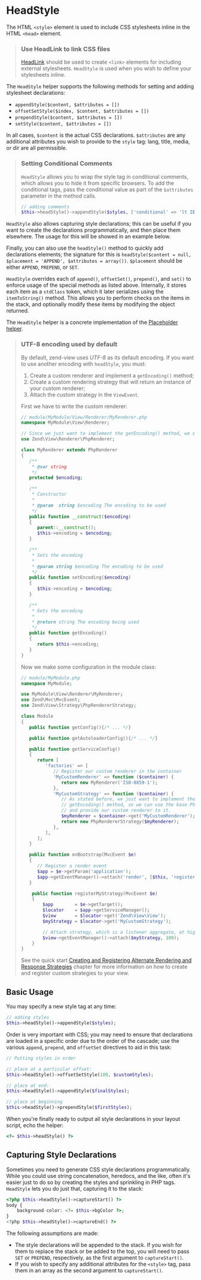 # HeadStyle

The HTML `<style>` element is used to include CSS stylesheets inline in the HTML
`<head>` element.

> ### Use HeadLink to link CSS files
>
> [HeadLink](head-link.md) should be used to create `<link>` elements for
> including external stylesheets. `HeadStyle` is used when you wish to define
> your stylesheets inline.

The `HeadStyle` helper supports the following methods for setting and adding stylesheet
declarations:

- `appendStyle($content, $attributes = [])`
- `offsetSetStyle($index, $content, $attributes = [])`
- `prependStyle($content, $attributes = [])`
- `setStyle($content, $attributes = [])`

In all cases, `$content` is the actual CSS declarations. `$attributes` are any
additional attributes you wish to provide to the `style` tag: lang, title,
media, or dir are all permissible.

> ### Setting Conditional Comments
>
> `HeadStyle` allows you to wrap the style tag in conditional comments, which
> allows you to hide it from specific browsers. To add the conditional tags,
> pass the conditional value as part of the `$attributes` parameter in the
> method calls.
>
> ```php
> // adding comments
> $this->headStyle()->appendStyle($styles, ['conditional' => 'lt IE 7']);
> ```

`HeadStyle` also allows capturing style declarations; this can be useful if you
want to create the declarations programmatically, and then place them elsewhere.
The usage for this will be showed in an example below.

Finally, you can also use the `headStyle()` method to quickly add declarations
elements; the signature for this is `headStyle($content = null, $placement =
'APPEND', $attributes = array())`.  `$placement` should be either `APPEND`,
`PREPEND`, or `SET`.

`HeadStyle` overrides each of `append()`, `offsetSet()`, `prepend()`, and
`set()` to enforce usage of the special methods as listed above. Internally, it
stores each item as a `stdClass` token, which it later serializes using the
`itemToString()` method. This allows you to perform checks on the items in the
stack, and optionally modify these items by modifying the object returned.

The `HeadStyle` helper is a concrete implementation of the
[Placeholder helper](placeholder.md).

> ### UTF-8 encoding used by default
>
> By default, zend-view uses *UTF-8* as its default encoding.  If you want to
> use another encoding with `headStyle`, you must:
>
> 1. Create a custom renderer and implement a `getEncoding()` method;
> 2. Create a custom rendering strategy that will return an instance of your custom renderer;
> 3. Attach the custom strategy in the `ViewEvent`.
>
> First we have to write the custom renderer:
> 
> ```php
> // module/MyModule/View/Renderer/MyRenderer.php
> namespace MyModule\View\Renderer;
> 
> // Since we just want to implement the getEncoding() method, we can extend the Zend native renderer
> use Zend\View\Renderer\PhpRenderer;
> 
> class MyRenderer extends PhpRenderer
> {
>    /**
>     * @var string
>     */
>    protected $encoding;
> 
>    /**
>     * Constructor
>     *
>     * @param  string $encoding The encoding to be used
>     */
>    public function __construct($encoding)
>    {
>       parent::__construct();
>       $this->encoding = $encoding;
>    }
> 
>    /**
>     * Sets the encoding
>     *
>     * @param string $encoding The encoding to be used
>     */
>    public function setEncoding($encoding)
>    {
>       $this->encoding = $encoding;
>    }
> 
>    /**
>     * Gets the encoding
>     *
>     * @return string The encoding being used
>     */
>    public function getEncoding()
>    {
>       return $this->encoding;
>    }
> }
> ```
> 
> Now we make some configuration in the module class:
> 
> ```php
> // module/MyModule.php
> namespace MyModule;
> 
> use MyModule\View\Renderer\MyRenderer;
> use Zend\Mvc\MvcEvent;
> use Zend\View\Strategy\PhpRendererStrategy;
> 
> class Module
> {
>    public function getConfig(){/* ... */}
> 
>    public function getAutoloaderConfig(){/* ... */}
> 
>    public function getServiceConfig()
>    {
>       return [
>          'factories' => [
>             // Register our custom renderer in the container
>             'MyCustomRenderer' => function ($container) {
>                return new MyRenderer('ISO-8859-1');
>             },
>             'MyCustomStrategy' => function ($container) {
>                // As stated before, we just want to implement the
>                // getEncoding() method, so we can use the base PhpRendererStrategy
>                // and provide our custom renderer to it.
>                $myRenderer = $container->get('MyCustomRenderer');
>                return new PhpRendererStrategy($myRenderer);
>             },
>          ],
>       ];
>    }
> 
>    public function onBootstrap(MvcEvent $e)
>    {
>       // Register a render event
>       $app = $e->getParam('application');
>       $app->getEventManager()->attach('render', [$this, 'registerMyStrategy'], 100);
>    }
> 
>     public function registerMyStrategy(MvcEvent $e)
>     {
>         $app        = $e->getTarget();
>         $locator    = $app->getServiceManager();
>         $view       = $locator->get('Zend\View\View');
>         $myStrategy = $locator->get('MyCustomStrategy');
> 
>         // Attach strategy, which is a listener aggregate, at high priority
>         $view->getEventManager()->attach($myStrategy, 100);
>     }
> }
> ```
> 
> See the quick start [Creating and Registering Alternate Rendering and Response Strategies](../quick-start.md#creating-and-registering-alternate-rendering-and-response-strategies)
> chapter for more information on how to create and register custom strategies
> to your view.

## Basic Usage

You may specify a new style tag at any time:

```php
// adding styles
$this->headStyle()->appendStyle($styles);
```

Order is very important with CSS; you may need to ensure that declarations are
loaded in a specific order due to the order of the cascade; use the various
`append`, `prepend`, and `offsetSet` directives to aid in this task:

```php
// Putting styles in order

// place at a particular offset:
$this->headStyle()->offsetSetStyle(100, $customStyles);

// place at end:
$this->headStyle()->appendStyle($finalStyles);

// place at beginning
$this->headStyle()->prependStyle($firstStyles);
```

When you're finally ready to output all style declarations in your layout
script, echo the helper:

```php
<?= $this->headStyle() ?>
```

## Capturing Style Declarations

Sometimes you need to generate CSS style declarations programmatically. While
you could use string concatenation, heredocs, and the like, often it's easier
just to do so by creating the styles and sprinkling in PHP tags. `HeadStyle`
lets you do just that, capturing it to the stack:

```php
<?php $this->headStyle()->captureStart() ?>
body {
    background-color: <?= $this->bgColor ?>;
}
<?php $this->headStyle()->captureEnd() ?>
```

The following assumptions are made:

- The style declarations will be appended to the stack. If you wish for them to
  replace the stack or be added to the top, you will need to pass `SET` or
  `PREPEND`, respectively, as the first argument to `captureStart()`.
- If you wish to specify any additional attributes for the `<style>` tag, pass
  them in an array as the second argument to `captureStart()`.
